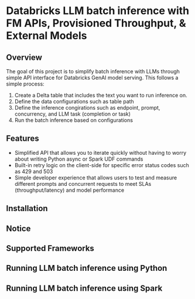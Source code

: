 # Databricks LLM batch inference with FM APIs, Provisioned Throughput, & External Models

## Overview
The goal of this project is to simplify batch inference with LLMs through simple API interface for Databricks GenAI model serving. This follows a simple process:

1. Create a Delta table that includes the text you want to run inference on.
2. Define the data configurations such as table path
3. Define the inference congirations such as endpoint, prompt, concurrency, and LLM task (completion or task)
4. Run the batch inference based on configurations

## Features
- Simplified API that allows you to iterate quickly without having to worry about writing Python async or Spark UDF commands
- Built-in retry logic on the client-side for specific error status codes such as 429 and 503
- Simple developer experience that allows users to test and measure different prompts and concurrent requests to meet SLAs (throughput/latency) and model performance

## Installation

## Notice

## Supported Frameworks

## Running LLM batch inference using Python 

## Running LLM batch inference using Spark

